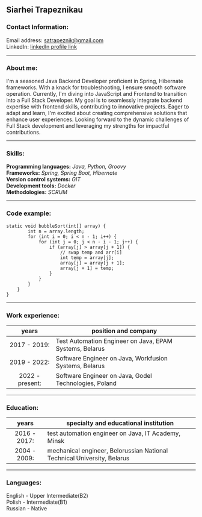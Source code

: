 ## Siarhei Trapeznikau
  
### Contact Information:
Email address: satrapeznik@gmail.com  
LinkedIn: [linkedIn profile link](https://www.linkedin.com/in/sergei-trapeznikov-b90606137/)

---

### About me:
I'm a seasoned Java Backend Developer proficient in Spring, Hibernate frameworks. With a knack for troubleshooting, I ensure smooth software operation. Currently, I'm diving into JavaScript and Frontend to transition into a Full Stack Developer.
My goal is to seamlessly integrate backend expertise with frontend skills, contributing to innovative projects. Eager to adapt and learn, I'm excited about creating comprehensive solutions that enhance user experiences.
Looking forward to the dynamic challenges of Full Stack development and leveraging my strengths for impactful contributions.

***

### Skills:
**Programming languages:** _Java, Python, Groovy_  
**Frameworks:** _Spring, Spring Boot, Hibernate_  
**Version control systems:** _GIT_  
**Development tools:** _Docker_  
**Methodologies:** _SCRUM_  

---

### Code example:
```
static void bubbleSort(int[] array) {
        int n = array.length;
        for (int i = 0; i < n - 1; i++) {
            for (int j = 0; j < n - i - 1; j++) {
                if (array[j] > array[j + 1]) {
                    // swap temp and arr[i]
                    int temp = array[j];
                    array[j] = array[j + 1];
                    array[j + 1] = temp;
                }
            }
        }
    }
}
```

---

### Work experience:  
 years| position and company|
:------:|---------------------|
2017 - 2019: | Test Automation Engineer on Java, EPAM Systems, Belarus  
2019 - 2022: | Software Engineer on Java, Workfusion Systems, Belarus  
2022 - present: | Software Engineer on Java, Godel Technologies, Poland

---

### Education:
 years     | specialty and educational institution|
:--------:|---------------------|
2016 - 2017: | test automation engineer on Java, IT Academy, Minsk
2004 - 2009: | mechanical engineer, Belorussian National Technical University, Belarus  

---

### Languages:
English - Upper Intermediate(B2)  
Polish - Intermediate(B1)  
Russian - Native  
